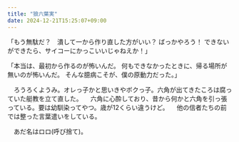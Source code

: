 ```yaml
---
title: "狼六葉実"
date: 2024-12-21T15:25:07+09:00
---
```

「もう無駄だ？　潰して一から作り直した方がいい？
ばっかやろう！
できないができたら、サイコーにかっこいいじゃねえか！」

「本当は、最初から作るのが怖いんだ。
何もできなかったときに、帰る場所が無いのが怖いんだ。
そんな臆病こそが、僕の原動力だった。」

　ろうろくようみ。オレっ子かと思いきやボクっ子。六角が出てきたころは腐っていた艇教を立て直した。
　六角に心酔しており、昔から何かと六角を引っ張っている。要は幼馴染ってやつ。歳が12くらい違うけど。
　他の信者たちの前では整った言葉遣いをしている。

　あだ名はロロ(呼び捨て)。
